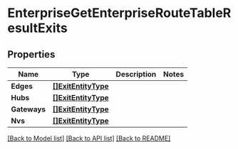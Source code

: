 # EnterpriseGetEnterpriseRouteTableResultExits

## Properties

Name | Type | Description | Notes
------------ | ------------- | ------------- | -------------
**Edges** | [**[]ExitEntityType**](exit_entity_type.md) |  | 
**Hubs** | [**[]ExitEntityType**](exit_entity_type.md) |  | 
**Gateways** | [**[]ExitEntityType**](exit_entity_type.md) |  | 
**Nvs** | [**[]ExitEntityType**](exit_entity_type.md) |  | 

[[Back to Model list]](../README.md#documentation-for-models) [[Back to API list]](../README.md#documentation-for-api-endpoints) [[Back to README]](../README.md)


